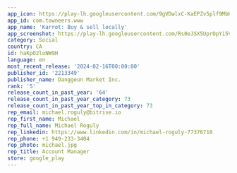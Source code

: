 ```yaml
---
app_icon: https://play-lh.googleusercontent.com/9gVDwlxC-KaEPZv5plf9MbKZcgk0zo5Gg1ajD_ZUfcISbJFJiSRX13axsAztSpwQYMA
app_id: com.towneers.www
app_name: 'Karrot: Buy & sell locally'
app_screenshot: https://play-lh.googleusercontent.com/Rs0eJSX5UprOpYi5VfIAyAZ32R6Z8KFk04FozTfkVZ151Y1x0LRP-9M-ZBpimcJrLPp8
category: Social
country: CA
id: haKpO2loNW9H
language: en
most_recent_release: '2024-02-16T00:00:00'
publisher_id: '2213349'
publisher_name: Danggeun Market Inc.
rank: '5'
release_count_in_past_year: '64'
release_count_in_past_year_category: 73
release_count_in_past_year_top_in_category: 73
rep_email: michael.roguly@bitrise.io
rep_first_name: Michael
rep_full_name: Michael Roguly
rep_linkedin: https://www.linkedin.com/in/michael-roguly-77376710
rep_phone: +1 949-233-3404
rep_photo: michael.jpg
rep_title: Account Manager
store: google_play
---
```

